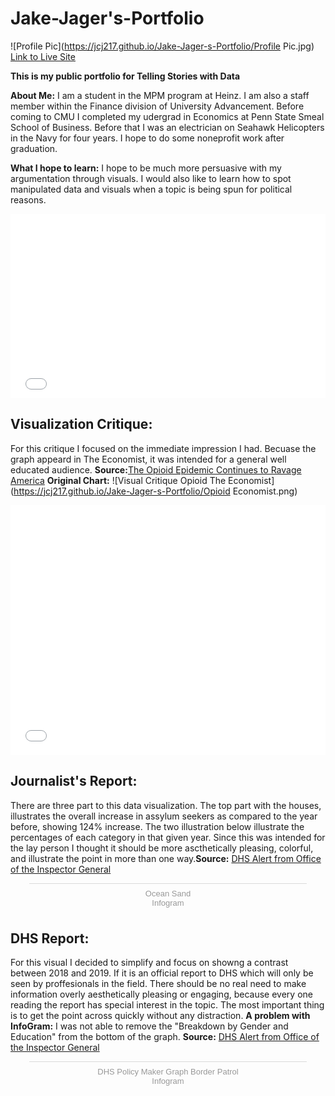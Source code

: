 # Jake-Jager's-Portfolio

![Profile Pic](https://jcj217.github.io/Jake-Jager-s-Portfolio/Profile Pic.jpg)
[Link to Live Site](https://jcj217.github.io/Jake-Jager-s-Portfolio/)

**This is my public portfolio for Telling Stories with Data**

**About Me:**
I am a student in the MPM program at Heinz. I am also a staff member within the Finance division of University Advancement. Before coming to CMU I completed my udergrad in Economics at Penn State Smeal School of Business. Before that I was an electrician on Seahawk Helicopters in the Navy for four years. I hope to do some noneprofit work after graduation. 

**What I hope to learn:**
I hope to be much more persuasive with my argumentation through visuals. I would also like to learn how to spot manipulated data and visuals when a topic is being spun for political reasons. 

<iframe title="Facebook Left-clicks (Copy)" aria-label="Bar Chart" id="datawrapper-chart-tPLUg" src="//datawrapper.dwcdn.net/tPLUg/1/" scrolling="no" frameborder="0" style="width: 0; min-width: 100% !important; border: none;" height="295"></iframe><script type="text/javascript">!function(){"use strict";window.addEventListener("message",function(a){if(void 0!==a.data["datawrapper-height"])for(var e in a.data["datawrapper-height"]){var t=document.getElementById("datawrapper-chart-"+e)||document.querySelector("iframe[src*='"+e+"']");t&&(t.style.height=a.data["datawrapper-height"][e]+"px")}})}();</script>

## **Visualization Critique:**
For this critique I focused on the immediate impression I had. Becuase the graph appeard in The Economist, it was intended for a general well educated audience.
**Source:**[The Opioid Epidemic Continues to Ravage America](https://www.economist.com/graphic-detail/2019/04/24/the-opioid-epidemic-continues-to-ravage-america)
**Original Chart:**
![Visual Critique Opioid The Economist](https://jcj217.github.io/Jake-Jager-s-Portfolio/Opioid Economist.png)
<iframe title="Overdose deaths, per 100,000 population" aria-label="USA states choropleth map" id="datawrapper-chart-fn7qz" src="//datawrapper.dwcdn.net/fn7qz/1/" scrolling="no" frameborder="0" style="width: 0; min-width: 100% !important; border: none;" height="400"></iframe><script type="text/javascript">!function(){"use strict";window.addEventListener("message",function(a){if(void 0!==a.data["datawrapper-height"])for(var e in a.data["datawrapper-height"]){var t=document.getElementById("datawrapper-chart-"+e)||document.querySelector("iframe[src*='"+e+"']");t&&(t.style.height=a.data["datawrapper-height"][e]+"px")}})}();</script>

## **Journalist's Report:**
There are three part to this data visualization. The top part with the houses, illustrates the overall increase in assylum seekers as compared to the year before, showing 124% increase. The two illustration below illustrate the percentages of each category in that given year. Since this was intended for the lay person I thought it should be more ascthetically pleasing, colorful, and illustrate the point in more than one way.**Source:**
[DHS Alert from Office of the Inspector General](https://www.oig.dhs.gov/sites/default/files/assets/Mga/2019/oig-19-51-jul19.pdf)

<div class="infogram-embed" data-id="1a08291b-1b84-4e36-ba4f-3f2c943b76cc" data-type="interactive" data-title="Ocean Sand"></div><script>!function(e,t,s,i){var n="InfogramEmbeds",o=e.getElementsByTagName("script")[0],d=/^http:/.test(e.location)?"http:":"https:";if(/^\/{2}/.test(i)&&(i=d+i),window[n]&&window[n].initialized)window[n].process&&window[n].process();else if(!e.getElementById(s)){var r=e.createElement("script");r.async=1,r.id=s,r.src=i,o.parentNode.insertBefore(r,o)}}(document,0,"infogram-async","https://e.infogram.com/js/dist/embed-loader-min.js");</script><div style="padding:8px 0;font-family:Arial!important;font-size:13px!important;line-height:15px!important;text-align:center;border-top:1px solid #dadada;margin:0 30px"><a href="https://infogram.com/1a08291b-1b84-4e36-ba4f-3f2c943b76cc" style="color:#989898!important;text-decoration:none!important;" target="_blank">Ocean Sand</a><br><a href="https://infogram.com" style="color:#989898!important;text-decoration:none!important;" target="_blank" rel="nofollow">Infogram</a></div>

## **DHS Report:**
For this visual I decided to simplify and focus on showng a contrast between 2018 and 2019. If it is an official report to DHS which will only be seen by proffesionals in the field. There should be no real need to make information overly aesthetically pleasing or engaging, because every one reading the report has special interest in the topic. The most important thing is to get the point across quickly without any distraction. **A problem with InfoGram:** I was not able to remove the "Breakdown by Gender and Education" from the bottom of the graph.
**Source:**
[DHS Alert from Office of the Inspector General](https://www.oig.dhs.gov/sites/default/files/assets/Mga/2019/oig-19-51-jul19.pdf)
<div class="infogram-embed" data-id="ca5b202f-36d3-40a3-bc97-aa8a83c2db95" data-type="interactive" data-title="DHS Policy Maker Graph Border Patrol"></div><script>!function(e,t,s,i){var n="InfogramEmbeds",o=e.getElementsByTagName("script")[0],d=/^http:/.test(e.location)?"http:":"https:";if(/^\/{2}/.test(i)&&(i=d+i),window[n]&&window[n].initialized)window[n].process&&window[n].process();else if(!e.getElementById(s)){var r=e.createElement("script");r.async=1,r.id=s,r.src=i,o.parentNode.insertBefore(r,o)}}(document,0,"infogram-async","https://e.infogram.com/js/dist/embed-loader-min.js");</script><div style="padding:8px 0;font-family:Arial!important;font-size:13px!important;line-height:15px!important;text-align:center;border-top:1px solid #dadada;margin:0 30px"><a href="https://infogram.com/ca5b202f-36d3-40a3-bc97-aa8a83c2db95" style="color:#989898!important;text-decoration:none!important;" target="_blank">DHS Policy Maker Graph Border Patrol</a><br><a href="https://infogram.com" style="color:#989898!important;text-decoration:none!important;" target="_blank" rel="nofollow">Infogram</a></div>
